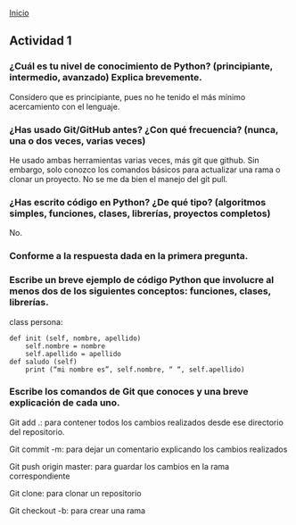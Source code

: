 <!-- No borrar o modificar -->
[Inicio](./index.md)

## Actividad 1 

### ¿Cuál es tu nivel de conocimiento de Python? (principiante, intermedio, avanzado) Explica brevemente.

Considero que es principiante, pues no he tenido el más mínimo acercamiento con el lenguaje.

### ¿Has usado Git/GitHub antes? ¿Con qué frecuencia? (nunca, una o dos veces, varias veces)

He usado ambas herramientas varias veces, más git que github. Sin embargo, solo conozco los comandos básicos para actualizar una rama o clonar un proyecto. No se me da bien el manejo del git pull.

### ¿Has escrito código en Python? ¿De qué tipo? (algoritmos simples, funciones, clases, librerías, proyectos completos)

No. 

### Conforme a la respuesta dada en la primera pregunta.
### Escribe un breve ejemplo de código Python que involucre al menos dos de los siguientes conceptos: funciones, clases, librerías.

class persona:

	def init (self, nombre, apellido)
		self.nombre = nombre
		self.apellido = apellido
	def saludo (self)
		print (“mi nombre es”, self.nombre, “ “, self.apellido)


### Escribe los comandos de Git que conoces y una breve explicación de cada uno.

Git add .: para contener todos los cambios realizados desde ese directorio del repositorio.

Git commit -m: para dejar un comentario explicando los cambios realizados

Git push origin master: para guardar los cambios en la rama correspondiente

Git clone: para clonar un repositorio

Git checkout -b: para crear una rama



<!-- Su documentación aquí -->






